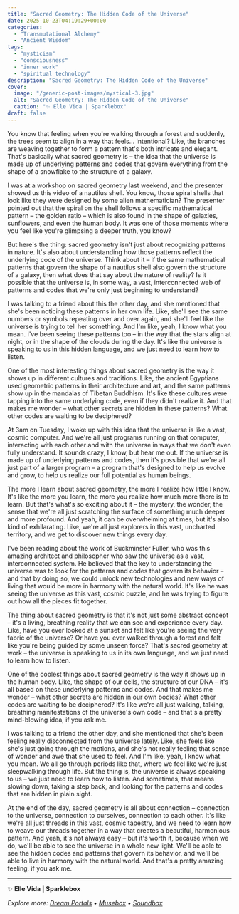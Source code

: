 ```yaml
---
title: "Sacred Geometry: The Hidden Code of the Universe"
date: 2025-10-23T04:19:29+00:00
categories:
  - "Transmutational Alchemy"
  - "Ancient Wisdom"
tags:
  - "mysticism"
  - "consciousness"
  - "inner work"
  - "spiritual technology"
description: "Sacred Geometry: The Hidden Code of the Universe"
cover:
  image: "/generic-post-images/mystical-3.jpg"
  alt: "Sacred Geometry: The Hidden Code of the Universe"
  caption: "✨ Elle Vida | Sparklebox"
draft: false
---
```


You know that feeling when you're walking through a forest and suddenly, the trees seem to align in a way that feels... intentional? Like, the branches are weaving together to form a pattern that's both intricate and elegant. That's basically what sacred geometry is – the idea that the universe is made up of underlying patterns and codes that govern everything from the shape of a snowflake to the structure of a galaxy.

I was at a workshop on sacred geometry last weekend, and the presenter showed us this video of a nautilus shell. You know, those spiral shells that look like they were designed by some alien mathematician? The presenter pointed out that the spiral on the shell follows a specific mathematical pattern – the golden ratio – which is also found in the shape of galaxies, sunflowers, and even the human body. It was one of those moments where you feel like you're glimpsing a deeper truth, you know?

But here's the thing: sacred geometry isn't just about recognizing patterns in nature. It's also about understanding how those patterns reflect the underlying code of the universe. Think about it – if the same mathematical patterns that govern the shape of a nautilus shell also govern the structure of a galaxy, then what does that say about the nature of reality? Is it possible that the universe is, in some way, a vast, interconnected web of patterns and codes that we're only just beginning to understand?

I was talking to a friend about this the other day, and she mentioned that she's been noticing these patterns in her own life. Like, she'll see the same numbers or symbols repeating over and over again, and she'll feel like the universe is trying to tell her something. And I'm like, yeah, I know what you mean. I've been seeing these patterns too – in the way that the stars align at night, or in the shape of the clouds during the day. It's like the universe is speaking to us in this hidden language, and we just need to learn how to listen.

One of the most interesting things about sacred geometry is the way it shows up in different cultures and traditions. Like, the ancient Egyptians used geometric patterns in their architecture and art, and the same patterns show up in the mandalas of Tibetan Buddhism. It's like these cultures were tapping into the same underlying code, even if they didn't realize it. And that makes me wonder – what other secrets are hidden in these patterns? What other codes are waiting to be deciphered?

At 3am on Tuesday, I woke up with this idea that the universe is like a vast, cosmic computer. And we're all just programs running on that computer, interacting with each other and with the universe in ways that we don't even fully understand. It sounds crazy, I know, but hear me out. If the universe is made up of underlying patterns and codes, then it's possible that we're all just part of a larger program – a program that's designed to help us evolve and grow, to help us realize our full potential as human beings.

The more I learn about sacred geometry, the more I realize how little I know. It's like the more you learn, the more you realize how much more there is to learn. But that's what's so exciting about it – the mystery, the wonder, the sense that we're all just scratching the surface of something much deeper and more profound. And yeah, it can be overwhelming at times, but it's also kind of exhilarating. Like, we're all just explorers in this vast, uncharted territory, and we get to discover new things every day.

I've been reading about the work of Buckminster Fuller, who was this amazing architect and philosopher who saw the universe as a vast, interconnected system. He believed that the key to understanding the universe was to look for the patterns and codes that govern its behavior – and that by doing so, we could unlock new technologies and new ways of living that would be more in harmony with the natural world. It's like he was seeing the universe as this vast, cosmic puzzle, and he was trying to figure out how all the pieces fit together.

The thing about sacred geometry is that it's not just some abstract concept – it's a living, breathing reality that we can see and experience every day. Like, have you ever looked at a sunset and felt like you're seeing the very fabric of the universe? Or have you ever walked through a forest and felt like you're being guided by some unseen force? That's sacred geometry at work – the universe is speaking to us in its own language, and we just need to learn how to listen.

One of the coolest things about sacred geometry is the way it shows up in the human body. Like, the shape of our cells, the structure of our DNA – it's all based on these underlying patterns and codes. And that makes me wonder – what other secrets are hidden in our own bodies? What other codes are waiting to be deciphered? It's like we're all just walking, talking, breathing manifestations of the universe's own code – and that's a pretty mind-blowing idea, if you ask me.

I was talking to a friend the other day, and she mentioned that she's been feeling really disconnected from the universe lately. Like, she feels like she's just going through the motions, and she's not really feeling that sense of wonder and awe that she used to feel. And I'm like, yeah, I know what you mean. We all go through periods like that, where we feel like we're just sleepwalking through life. But the thing is, the universe is always speaking to us – we just need to learn how to listen. And sometimes, that means slowing down, taking a step back, and looking for the patterns and codes that are hidden in plain sight.

At the end of the day, sacred geometry is all about connection – connection to the universe, connection to ourselves, connection to each other. It's like we're all just threads in this vast, cosmic tapestry, and we need to learn how to weave our threads together in a way that creates a beautiful, harmonious pattern. And yeah, it's not always easy – but it's worth it, because when we do, we'll be able to see the universe in a whole new light. We'll be able to see the hidden codes and patterns that govern its behavior, and we'll be able to live in harmony with the natural world. And that's a pretty amazing feeling, if you ask me.

---

✨ **Elle Vida | Sparklebox**

*Explore more: [Dream Portals](/the-dreamtoolkit/) • [Musebox](/musebox-dreams/) • [Soundbox](/soundbox/)*
